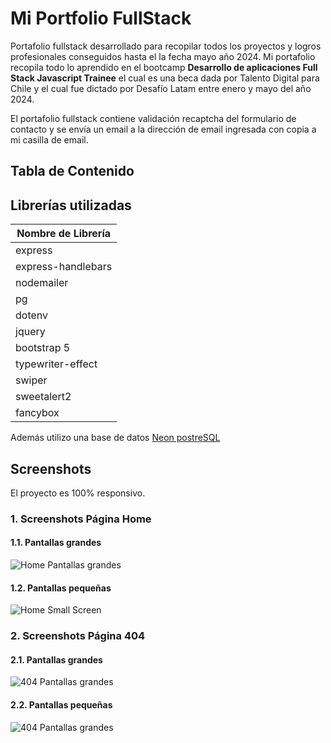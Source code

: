 # Mi Portfolio FullStack

Portafolio fullstack desarrollado para recopilar todos los proyectos y logros profesionales conseguidos hasta el la fecha mayo año 2024. Mi portafolio recopila todo lo aprendido en el bootcamp **Desarrollo de aplicaciones Full Stack Javascript Trainee** el cual es una beca dada por Talento Digital para Chile y el cual fue dictado por Desafío Latam entre enero y mayo del año 2024.

El portafolio fullstack contiene validación recaptcha del formulario de contacto y se envía un email a la dirección de email ingresada con copia a mi casilla de email.

## Tabla de Contenido

## Librerías utilizadas

| Nombre de Librería |
| ------------------ |
| express            |
| express-handlebars |
| nodemailer         |
| pg                 |
| dotenv             |
| jquery             |
| bootstrap 5        |
| typewriter-effect  |
| swiper             |
| sweetalert2        |
| fancybox           |

Además utilizo una base de datos [Neon postreSQL](https://neon.tech/)

## Screenshots

El proyecto es 100% responsivo.

### 1. Screenshots Página Home

#### 1.1. Pantallas grandes

![Home Pantallas grandes](./screenshots/big_screen.webp)

#### 1.2. Pantallas pequeñas

![Home Small Screen](./screenshots/small_screen.webp)

### 2. Screenshots Página 404

#### 2.1. Pantallas grandes

![404 Pantallas grandes](./screenshots/404_big_screen.webp)

#### 2.2. Pantallas pequeñas

![404 Pantallas grandes](./screenshots/404_small_screen.webp)
